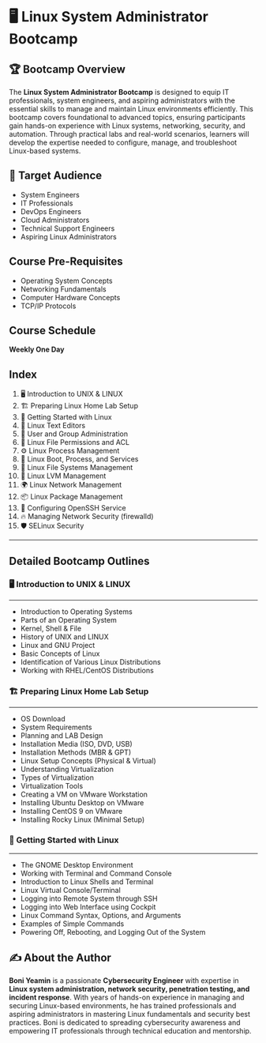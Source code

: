 # 🖥️ Linux System Administrator Bootcamp

## 🏆 Bootcamp Overview
The **Linux System Administrator Bootcamp** is designed to equip IT professionals, system engineers, and aspiring administrators with the essential skills to manage and maintain Linux environments efficiently. This bootcamp covers foundational to advanced topics, ensuring participants gain hands-on experience with Linux systems, networking, security, and automation. Through practical labs and real-world scenarios, learners will develop the expertise needed to configure, manage, and troubleshoot Linux-based systems.

## 🎯 Target Audience
- System Engineers
- IT Professionals
- DevOps Engineers
- Cloud Administrators
- Technical Support Engineers
- Aspiring Linux Administrators

## Course Pre-Requisites
- Operating System Concepts
- Networking Fundamentals
- Computer Hardware Concepts
- TCP/IP Protocols

## Course Schedule
**Weekly One Day**

## Index
1. 🖥️ Introduction to UNIX & LINUX
2. 🏗️ Preparing Linux Home Lab Setup
3. 🚀 Getting Started with Linux
4. 📝 Linux Text Editors
5. 👥 User and Group Administration
6. 🔐 Linux File Permissions and ACL
7. ⚙️ Linux Process Management
8. 🔄 Linux Boot, Process, and Services
9. 📂 Linux File Systems Management
10. 💾 Linux LVM Management
11. 🌍 Linux Network Management
12. 📦 Linux Package Management
13. 🔑 Configuring OpenSSH Service
14. 🔥 Managing Network Security (firewalld)
15. 🛡️ SELinux Security

---

## Detailed Bootcamp Outlines

### 🖥️ Introduction to UNIX & LINUX
---
- Introduction to Operating Systems
- Parts of an Operating System
- Kernel, Shell & File
- History of UNIX and LINUX
- Linux and GNU Project
- Basic Concepts of Linux
- Identification of Various Linux Distributions
- Working with RHEL/CentOS Distributions

### 🏗️ Preparing Linux Home Lab Setup
---
- OS Download
- System Requirements
- Planning and LAB Design
- Installation Media (ISO, DVD, USB)
- Installation Methods (MBR & GPT)
- Linux Setup Concepts (Physical & Virtual)
- Understanding Virtualization
- Types of Virtualization
- Virtualization Tools
- Creating a VM on VMware Workstation
- Installing Ubuntu Desktop on VMware
- Installing CentOS 9 on VMware
- Installing Rocky Linux (Minimal Setup)

### 🚀 Getting Started with Linux
---
- The GNOME Desktop Environment
- Working with Terminal and Command Console
- Introduction to Linux Shells and Terminal
- Linux Virtual Console/Terminal
- Logging into Remote System through SSH
- Logging into Web Interface using Cockpit
- Linux Command Syntax, Options, and Arguments
- Examples of Simple Commands
- Powering Off, Rebooting, and Logging Out of the System








## ✍️ About the Author
**Boni Yeamin** is a passionate **Cybersecurity Engineer** with expertise in **Linux system administration, network security, penetration testing, and incident response**. With years of hands-on experience in managing and securing Linux-based environments, he has trained professionals and aspiring administrators in mastering Linux fundamentals and security best practices. Boni is dedicated to spreading cybersecurity awareness and empowering IT professionals through technical education and mentorship.
